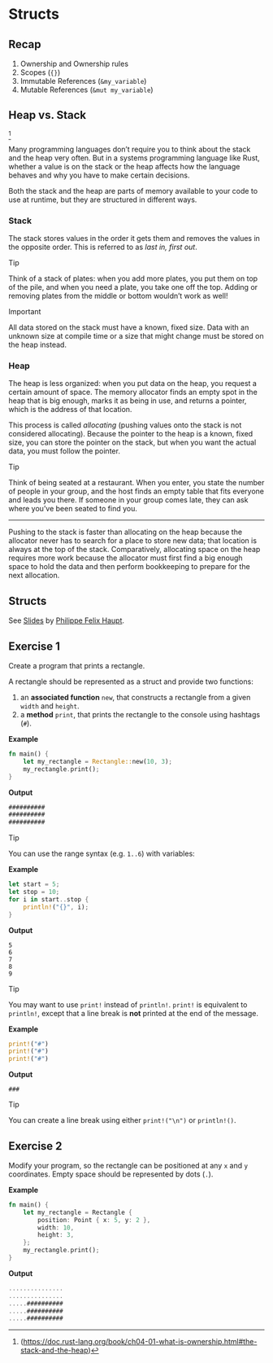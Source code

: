 # Structs

## Recap

1. Ownership and Ownership rules
2. Scopes (`{}`)
3. Immutable References (`&my_variable`)
4. Mutable References (`&mut my_variable`)

## Heap vs. Stack

[^1]

Many programming languages don’t require you to think about the stack and the heap very often. But in a systems programming language like Rust, whether a value is on the stack or the heap affects how the language behaves and why you have to make certain decisions.

Both the stack and the heap are parts of memory available to your code to use at runtime, but they are structured in different ways.

### Stack

The stack stores values in the order it gets them and removes the values in the opposite order.
This is referred to as _last in, first out_.

> [!TIP]
> Think of a stack of plates: when you add more plates, you put them on top of the pile, and when you need a plate, you take one off the top.
> Adding or removing plates from the middle or bottom wouldn’t work as well!

> [!IMPORTANT]
> All data stored on the stack must have a known, fixed size.
> Data with an unknown size at compile time or a size that might change must be stored on the heap instead.

### Heap

The heap is less organized: when you put data on the heap, you request a certain amount of space.
The memory allocator finds an empty spot in the heap that is big enough, marks it as being in use, and returns a pointer, which is the address of that location.

This process is called _allocating_ (pushing values onto the stack is not considered allocating).
Because the pointer to the heap is a known, fixed size, you can store the pointer on the stack, but when you want the actual data, you must follow the pointer.

> [!TIP]
> Think of being seated at a restaurant. When you enter, you state the number of people in your group,
> and the host finds an empty table that fits everyone and leads you there.
> If someone in your group comes late, they can ask where you’ve been seated to find you.

---

Pushing to the stack is faster than allocating on the heap because the allocator never has to search for a place to store new data; that location is always at the top of the stack.
Comparatively, allocating space on the heap requires more work because the allocator must first find a big enough space to hold the data and then perform bookkeeping to prepare for the next allocation.

[^1]: (https://doc.rust-lang.org/book/ch04-01-what-is-ownership.html#the-stack-and-the-heap)

## Structs

See [Slides](https://github.com/pfhaupt/progkurs/blob/794c7d4916789ae00e5000b7a3ad4ffbb6f48939/rust-beginner/08%20-%20Structs/08%20-%20RUSTikales%20Rust%20for%20beginners.pptx) by [Philippe Felix Haupt](https://github.com/pfhaupt).

## Exercise 1

Create a program that prints a rectangle.

A rectangle should be represented as a struct and provide two functions:

1. an **associated function** `new`, that constructs a rectangle from a given `width` and `height`.
2. a **method** `print`, that prints the rectangle to the console using hashtags (`#`).

**Example**

```rust
fn main() {
    let my_rectangle = Rectangle::new(10, 3);
    my_rectangle.print();
}
```

**Output**

```rust
##########
##########
##########
```

> [!TIP]
> You can use the range syntax (e.g. `1..6`) with variables:
>
> **Example**
>
> ```rust
> let start = 5;
> let stop = 10;
> for i in start..stop {
>     println!("{}", i);
> }
> ```
>
> **Output**
>
> ```console
> 5
> 6
> 7
> 8
> 9
> ```

> [!TIP]
> You may want to use `print!` instead of `println!`.
> `print!` is equivalent to `println!`, except that a line break is **not** printed at the end of the message.
>
> **Example**
>
> ```rust
> print!("#")
> print!("#")
> print!("#")
> ```
>
> **Output**
>
> ```console
> ###
> ```

> [!TIP]
> You can create a line break using either `print!("\n")` or `println!()`.

## Exercise 2

Modify your program, so the rectangle can be positioned at any `x` and `y` coordinates.
Empty space should be represented by dots (`.`).

**Example**

```rust
fn main() {
    let my_rectangle = Rectangle {
        position: Point { x: 5, y: 2 },
        width: 10,
        height: 3,
    };
    my_rectangle.print();
}
```

**Output**

```rust
...............
...............
.....##########
.....##########
.....##########
```
